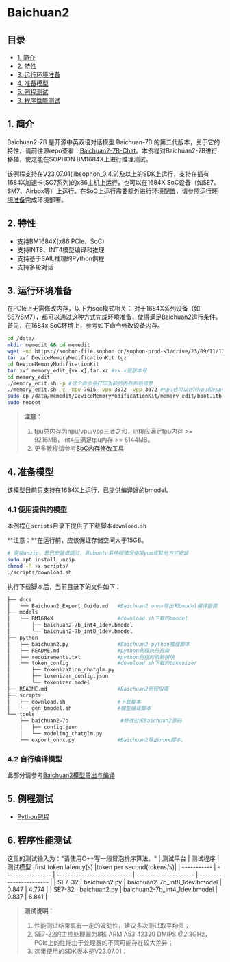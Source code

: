 # Baichuan2

## 目录
  - [1. 简介](#1-简介)
  - [2. 特性](#2-特性)
  - [3. 运行环境准备](#3-运行环境准备)
  - [4. 准备模型](#4-准备模型)
  - [5. 例程测试](#5-例程测试)
  - [3. 程序性能测试](#6-程序性能测试)

## 1. 简介
Baichuan2-7B 是开源中英双语对话模型 Baichuan-7B 的第二代版本，关于它的特性，请前往源repo查看：[Baichuan2-7B-Chat](https://huggingface.co/baichuan-inc/Baichuan2-7B-Chat)。本例程对Baichuan2-7B进行移植，使之能在SOPHON BM1684X上进行推理测试。

该例程支持在V23.07.01(libsophon_0.4.9)及以上的SDK上运行，支持在插有1684X加速卡(SC7系列)的x86主机上运行，也可以在1684X SoC设备（如SE7、SM7、Airbox等）上运行。在SoC上运行需要额外进行环境配置，请参照[运行环境准备](#3-运行环境准备)完成环境部署。

## 2. 特性
* 支持BM1684X(x86 PCIe、SoC)
* 支持INT8、INT4模型编译和推理
* 支持基于SAIL推理的Python例程
* 支持多轮对话


## 3. 运行环境准备
在PCIe上无需修改内存，以下为soc模式相关：
对于1684X系列设备（如SE7/SM7），都可以通过这种方式完成环境准备，使得满足Baichuan2运行条件。首先，在1684x SoC环境上，参考如下命令修改设备内存。
```bash
cd /data/
mkdir memedit && cd memedit
wget -nd https://sophon-file.sophon.cn/sophon-prod-s3/drive/23/09/11/13/DeviceMemoryModificationKit.tgz
tar xvf DeviceMemoryModificationKit.tgz
cd DeviceMemoryModificationKit
tar xvf memory_edit_{vx.x}.tar.xz #vx.x是版本号
cd memory_edit
./memory_edit.sh -p #这个命令会打印当前的内存布局信息
./memory_edit.sh -c -npu 7615 -vpu 3072 -vpp 3072 #npu也可以访问vpu和vpp的内存
sudo cp /data/memedit/DeviceMemoryModificationKit/memory_edit/boot.itb /boot/boot.itb && sync
sudo reboot
```
> **注意：**
> 1. tpu总内存为npu/vpu/vpp三者之和，int8应满足tpu内存 >= 9216MB，int4应满足tpu内存 >= 6144MB。
> 2. 更多教程请参考[SoC内存修改工具](https://doc.sophgo.com/sdk-docs/v23.07.01/docs_latest_release/docs/SophonSDK_doc/zh/html/appendix/2_mem_edit_tools.html)

## 4. 准备模型
该模型目前只支持在1684X上运行，已提供编译好的bmodel。
### 4.1 使用提供的模型

​本例程在`scripts`目录下提供了下载脚本`download.sh`

**注意：**在运行前，应该保证存储空间大于15GB。

```bash
# 安装unzip，若已安装请跳过，非ubuntu系统视情况使用yum或其他方式安装
sudo apt install unzip
chmod -R +x scripts/
./scripts/download.sh
```

执行下载脚本后，当前目录下的文件如下：

```bash
├── docs
│   └── Baichuan2_Export_Guide.md   #Baichuan2 onnx导出和bmodel编译指南
├── models
│   └── BM1684X                     #download.sh下载的bmodel
│       ├── baichuan2-7b_int4_1dev.bmodel
│       └── baichuan2-7b_int8_1dev.bmodel
├── python
│   ├── baichuan2.py                #Baichuan2 python推理脚本
│   ├── README.md                   #python例程执行指南
│   ├── requirements.txt            #python例程的依赖模块
│   └── token_config                #download.sh下载的tokenizer
│       ├── tokenization_chatglm.py
│       ├── tokenizer_config.json
│       └── tokenizer.model
├── README.md                       #Baichuan2例程指南
├── scripts                         
│   ├── download.sh                 #下载脚本
│   └── gen_bmodel.sh               #模型编译脚本
└── tools
    ├── baichuan2-7b                 #修改过的Baichuan2源码
    │   ├── config.json
    │   └── modeling_chatglm.py
    └── export_onnx.py              #Baichuan2导出onnx脚本。
```


### 4.2 自行编译模型

此部分请参考[Baichuan2模型导出与编译](./docs/Baichuan2_Export_Guide.md)

## 5. 例程测试

- [Python例程](./python/README.md)

## 6. 程序性能测试

这里的测试输入为："请使用C++写一段冒泡排序算法。"
|    测试平台   |     测试程序       |           测试模型              |first token latency(s) |token per second(tokens/s)| 
| -----------  | ----------------- | ---------------------------     | --------------------- | ----------------------- | 
| SE7-32       | baichuan2.py      | baichuan2-7b_int8_1dev.bmodel   |    0.847              |    4.774          | 
| SE7-32       | baichuan2.py      | baichuan2-7b_int4_1dev.bmodel   |    0.837              |    6.841          | 

> **测试说明**：  
> 1. 性能测试结果具有一定的波动性，建议多次测试取平均值；
> 2. SE7-32的主控处理器为8核 ARM A53 42320 DMIPS @2.3GHz，PCIe上的性能由于处理器的不同可能存在较大差异；
> 3. 这里使用的SDK版本是V23.07.01；
